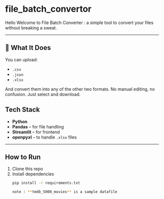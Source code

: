 # file_batch_convertor

Hello Welcome to File Batch Converter : a simple tool to convert your files without breaking a sweat.

---

## 🚀 What It Does

You can upload:
- `.csv`
- `.json`
- `.xlsx`

And convert them into any of the other two formats. No manual editing, no confusion. Just select and download.



## Tech Stack

- **Python**
- **Pandas** – for file handling
- **Streamlit** – for frontend
- **openpyxl** – to handle `.xlsx` files

---

## How to Run

1. Clone this repo  
2. Install dependencies  
   ```bash
   pip install -r requirements.txt

   note : **tmdb_5000_movies** is a sample datafile 
   